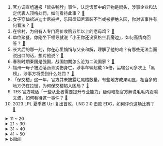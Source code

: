 1. 官方调查组通报「鼠头鸭脖」事件，认定饭菜中的异物是鼠头，涉事企业和法定代表人顶格处罚，如何看待此事？ [:link:](https://www.zhihu.com/question/607131041)
2. 女子穿仙裙进迪士尼被拦，乐园须知若着装不当或被拒绝入园，你对该事件有何看法？ [:link:](https://www.zhihu.com/question/606726034)
3. 在农村，为何有人专门高价收购五年以上的老母鸡？ [:link:](https://www.zhihu.com/question/421033694)
4. 单位聚餐，你刚坐下领导就说「小王你还没资格坐我旁边」，如何高情商回答？ [:link:](https://www.zhihu.com/question/606620590)
5. 长大后的哪一刻，你在心里悄悄与父亲和解，理解了他的难？有哪些无法当面说出口的话，想对他说？ [:link:](https://www.zhihu.com/question/605713053)
6. 春秋时期秦国是强国，战国初期怎么沦为二流国家？ [:link:](https://www.zhihu.com/question/607082365)
7. 福州一母子被洒落沥青烫伤身亡，涉事车辆超载 25倍，运输公司多次上「黑榜」，涉事方将受到什么处罚？ [:link:](https://www.zhihu.com/question/607112600)
8. 「保交楼」这一年，官方并未披露烂尾楼数量，有些地方成果明显，相当多的地方仍在拉锯，为何保交楼陷入困局？ [:link:](https://www.zhihu.com/question/607125175)
9. TES 官方喊话「一些从业者需要提升专业能力」疑似暗指官方解说毛毛内涵喻文波，如何看待这一事件？ [:link:](https://www.zhihu.com/question/607201900)
10. 2023 LPL 夏季赛 Uzi 复出首败，LNG 2:0 击败 EDG，如何评价这场比赛？ [:link:](https://www.zhihu.com/question/607163339)
<details>
<summary>11 ~ 20</summary>

11. 家长反对家委会收费犒劳考生被班主任踢出群，当地教育局介入，如何看待此事？后续情况如何？ [:link:](https://www.zhihu.com/question/606954362)
12. 乔丹出售黄蜂队大部分股权，估值约 30 亿美元，他也将结束其 13 年老板任期，哪些信息值得关注？ [:link:](https://www.zhihu.com/question/607107936)
13. 白岩松说很同情梅西到中国无法逛街，梅西回应「球队通常都这样，大部分时间都待在酒店」，如何看待此现象？ [:link:](https://www.zhihu.com/question/607002376)
14. 多地新一轮汽车消费补贴密集出炉，深圳南山最高可领现金补贴 3.3 万，对车企和消费者有何利好？ [:link:](https://www.zhihu.com/question/607125662)
15. 你和父亲最难忘的照片是哪一张？你有哪些从未对父亲说过的话？ [:link:](https://www.zhihu.com/question/605744598)
16. 男子跨省为他人取快递被发现内含毒品，案件重审后再次被判无期，如何从法律角度解读？ [:link:](https://www.zhihu.com/question/607104424)
17. 向传奇致敬！42 岁郑智正式退役，代表国足出战 108 场，打入 15 球，如何评价郑智的职业生涯？ [:link:](https://www.zhihu.com/question/607062078)
18. 为什么嵌入式调试经常用UART，却很少用SPI、I2C或USRT？ [:link:](https://www.zhihu.com/question/450883017)
19. 2023 年 618 有哪些支持独显直连的高性能笔记本值得入手？ [:link:](https://www.zhihu.com/question/597409880)
20. 如何评价《中国说唱巅峰对决 2023》第七期？ [:link:](https://www.zhihu.com/question/605979786)
</details>
<details>
<summary>21 ~ 30</summary>

21. 电影《闪电侠》里为什么超女打不过佐德? [:link:](https://www.zhihu.com/question/607112739)
22. 如何评价《奔跑吧》第七季第九期《好梦竞赛》？ [:link:](https://www.zhihu.com/question/607007150)
23. 布林肯访华前强调中美需更好沟通，确保竞争不升级为冲突，还有哪些信息值得关注？ [:link:](https://www.zhihu.com/question/607147745)
24. 考研政治分低怎么办? [:link:](https://www.zhihu.com/question/596535855)
25. 当前国内消费规模处于什么水平？主要受到哪些因素的影响？除了降息以外，还有什么手段能刺激消费？ [:link:](https://www.zhihu.com/question/607048165)
26. 兰州马拉松赛外国选手优先 50 米起跑，当地称「防止国际精英受干扰」，如何看待此事？ [:link:](https://www.zhihu.com/question/606928139)
27. 物体的坚硬程度由什么决定？ [:link:](https://www.zhihu.com/question/602346094)
28. 孩子被老师安排在教室最后一排怎么办？ [:link:](https://www.zhihu.com/question/606100150)
29. 如何看待第一届烂柯杯决赛，辜梓豪让一追二战胜申真谞，取得个人国际大赛第二冠？ [:link:](https://www.zhihu.com/question/607154196)
30. 本轮「降息」是起点还是终点？未来宏观政策向是否会继续通过降息来刺激消费和资金流动？ [:link:](https://www.zhihu.com/question/607048020)
</details>
<details>
<summary>31 ~ 40</summary>

31. 你会选择去现场看一场中超联赛吗？ [:link:](https://www.zhihu.com/question/606077480)
32. 如何评价 2023 年上海中考？ [:link:](https://www.zhihu.com/question/599405158)
33. 国内有哪些高档女包的品牌？ [:link:](https://www.zhihu.com/question/287727894)
34. 如何评价 2023 年 6月英语六级考试难度？ [:link:](https://www.zhihu.com/question/607157797)
35. 3个月读完12本书，为什么还是那么焦虑？ [:link:](https://www.zhihu.com/question/605602129)
36. 电线是不是越粗越好？ [:link:](https://www.zhihu.com/question/606004330)
37. 诸葛亮明知道关羽会失荆州，为什么没能够及时补救呢？ [:link:](https://www.zhihu.com/question/604680500)
38. 为什么蜘蛛侠反抗命运而闪电侠选择了接受？ [:link:](https://www.zhihu.com/question/606552144)
39. 进行傅里叶变换是不是就是为了简化运算？ [:link:](https://www.zhihu.com/question/606051930)
40. 如何选择家用净水器？ [:link:](https://www.zhihu.com/question/25051573)
</details>
<details>
<summary>41 ~ 50</summary>

41. 同事老是把他的活儿推给我做，怎么拒绝都没用，怎么办？ [:link:](https://www.zhihu.com/question/605396997)
42. 有哪些适合父亲节发的朋友圈文案？ [:link:](https://www.zhihu.com/question/401902128)
43. 高考完后想学编程，应该从哪一步开始？ [:link:](https://www.zhihu.com/question/606890445)
44. 如何评价《崩坏：星穹铁道》中的银河公司被银狼侵入? [:link:](https://www.zhihu.com/question/607134236)
45. 普京称俄罗斯已经将承诺的第一部分核装置运抵白俄罗斯境内，如何看待此举？对局势有何影响？ [:link:](https://www.zhihu.com/question/607107944)
46. 为什么《甄嬛传》百看不厌？ [:link:](https://www.zhihu.com/question/499570303)
47. 工作两三年后，你悟出什么职场道理？ [:link:](https://www.zhihu.com/question/369404624)
48. 普京称俄罗斯 2023 年 4 月 GDP 同比增长 3.3%，为何俄遭西方制裁却仍能保持经济增长？ [:link:](https://www.zhihu.com/question/607051685)
49. 汽车长期静置不用，有什么安全隐患需要注意吗？ [:link:](https://www.zhihu.com/question/605219932)
50. 考研学习效率低怎么办? [:link:](https://www.zhihu.com/question/599501287)
</details><details>
<summary>bilibili</summary>

</details>